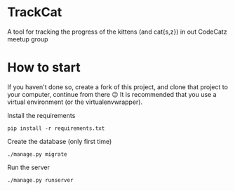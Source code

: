 TrackCat
========

A tool for tracking the progress of the kittens (and cat{s,z}) in out CodeCatz meetup group


How to start
============

If you haven't done so, create a fork of this project, and clone that project to your computer, continue from there :wink:  It is recommended that you use a virtual environment (or the virtualenvwrapper).

Install the requirements

    pip install -r requirements.txt

Create the database (only first time)

	./manage.py migrate

Run the server

	./manage.py runserver
